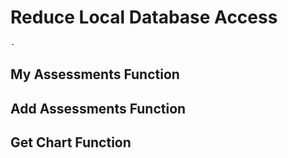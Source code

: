 # Reduce Local Database Access

```{topic} In this tutorial you will:
- 
```

## My Assessments Function

## Add Assessments Function

## Get Chart Function